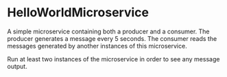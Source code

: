 # HelloWorldMicroservice

A simple microservice containing both a producer and a consumer.
The producer generates a message every 5 seconds.
The consumer reads the messages generated by another instances of this microservice.

Run at least two instances of the microservice in order to see any message output.
